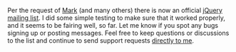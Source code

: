 Per the request of
[Mark](http://blog.jquery.com/2006/01/26/more-documentation/#comment-11)
(and many others) there is now an official [jQuery mailing
list](http://jquery.com/discuss/). I did some simple testing to make
sure that it worked properly, and it seems to be fairing well, so far.
Let me know if you spot any bugs signing up or posting messages. Feel
free to keep questions or discussions to the list and continue to send
support requests [directly to me](mailto:jeresig@gmail.com).
